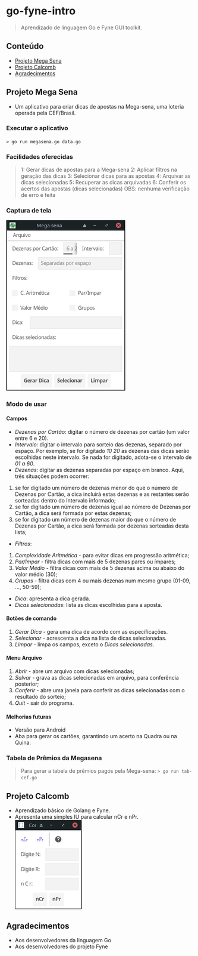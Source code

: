 # go-fyne-intro
> Aprendizado de linguagem Go e Fyne GUI toolkit.

## Conteúdo
* [Projeto Mega Sena](#projeto-mega-sena)
* [Projeto Calcomb](#projeto-calcomb)
* [Agradecimentos](#agradecimentos)
<!-- * [License](#license) -->

## Projeto Mega Sena
- Um aplicativo para criar dicas de apostas na Mega-sena, uma loteria operada pela CEF/Brasil.
### Executar o aplicativo
`> go run megasena.go data.go`
### Facilidades oferecidas
> 1: Gerar dicas de apostas para a Mega-sena
> 2: Aplicar filtros na geração das dicas
> 3: Selecionar dicas para as apostas
> 4: Arquivar as dicas selecionadas
> 5: Recuperar as dicas arquivadas
> 6: Conferir os acertos das apostas (dicas selecionadas)
> OBS: nenhuma verificação de erro é feita
### Captura de tela
![Mega-sena](./megasena/megasena.png)
### Modo de usar
#### Campos
- *Dezenas por Cartão*: digitar o número de dezenas por cartão (um valor entre 6 e 20).
- *Intervalo*: digitar o intervalo para sorteio das dezenas, separado por espaço. Por exemplo, se for digitado _10 20_ as dezenas das dicas serão escolhidas neste intervalo. Se nada for digitado, adota-se o intervalo de _01 a 60_.
- *Dezenas*: digitar as dezenas separadas por espaço em branco. Aqui, três situações podem ocorrer: 
1) se for digitado um número de dezenas menor do que o número de Dezenas por Cartão, a dica incluirá estas dezenas e as restantes serão sorteadas dentro do Intervalo informado;
2) se for digitado um número de dezenas igual ao número de Dezenas por Cartão, a dica será formada por estas dezenas;
3) se for digitado um número de dezenas maior do que o número de Dezenas por Cartão, a dica será formada por dezenas sorteadas desta lista;
- *Filtros*:
1) *Complexidade Aritmética* - para evitar dicas em progressão aritmética;
2) *Par/Impar* - filtra dicas com mais de 5 dezenas pares ou ímpares;
3) *Valor Médio* - filtra dicas com mais de 5 dezenas acima ou abaixo do valor médio (30);
4) *Grupos* - filtra dicas com 4 ou mais dezenas num mesmo grupo (01-09, ..., 50-59);
- *Dica*: apresenta a dica gerada.
- *Dicas selecionadas*: lista as dicas escolhidas para a aposta.
#### Botões de comando
1) *Gerar Dica* - gera uma dica de acordo com as especificações.
2) *Selecionar* - acrescenta a dica na lista de dicas selecionadas.
3) *Limpar* - limpa os campos, exceto o _Dicas selecionadas_.
#### Menu Arquivo
1) *Abrir* - abre um arquivo com dicas selecionadas;
2) *Salvar* - grava as dicas selecionadas em arquivo, para conferência posterior;
3) *Conferir* - abre uma janela para conferir as dicas selecionadas com o resultado do sorteio;
4) *Quit* - sair do programa.
#### Melhorias futuras
- Versão para Android
- Aba para gerar os cartões, garantindo um acerto na Quadra ou na Quina.
### Tabela de Prêmios da Megasena
> Para gerar a tabela de prêmios pagos pela Mega-sena:
`> go run tab-cef.go`

## Projeto Calcomb
- Aprendizado básico de Golang e Fyne.
- Apresenta uma simples IU para calcular nCr e nPr.
![Calcomb](./calcomb/calcomb.png)

## Agradecimentos
- Aos desenvolvedores da linguagem Go
- Aos desenvolvedores do projeto Fyne

<!-- Optional -->
<!-- ## License -->
<!-- This project is open source and available under the [... License](). -->

<!-- You don't have to include all sections - just the one's relevant to your project -->
